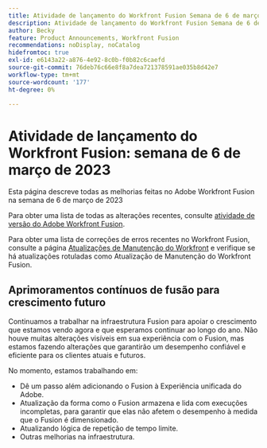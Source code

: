 ```yaml
---
title: Atividade de lançamento do Workfront Fusion Semana de 6 de março de 2023
description: Atividade de lançamento do Workfront Fusion Semana de 6 de março de 2023
author: Becky
feature: Product Announcements, Workfront Fusion
recommendations: noDisplay, noCatalog
hidefromtoc: true
exl-id: e6143a22-a876-4e92-8c0b-f0b82c6caefd
source-git-commit: 76deb76c66e8f8a7dea721378591ae035b8d42e7
workflow-type: tm+mt
source-wordcount: '177'
ht-degree: 0%

---
```


# Atividade de lançamento do Workfront Fusion: semana de 6 de março de 2023

Esta página descreve todas as melhorias feitas no Adobe Workfront Fusion na semana de 6 de março de 2023

Para obter uma lista de todas as alterações recentes, consulte [atividade de versão do Adobe Workfront Fusion](../../../product-announcements/product-releases/fusion-release-activity/fusion-release-activity.md).

Para obter uma lista de correções de erros recentes no Workfront Fusion, consulte a página [Atualizações de Manutenção do Workfront](https://experienceleague.adobe.com/docs/workfront-known-issues/releases/current-updates.html) e verifique se há atualizações rotuladas como Atualização de Manutenção do Workfront Fusion.

## Aprimoramentos contínuos de fusão para crescimento futuro

Continuamos a trabalhar na infraestrutura Fusion para apoiar o crescimento que estamos vendo agora e que esperamos continuar ao longo do ano. Não houve muitas alterações visíveis em sua experiência com o Fusion, mas estamos fazendo alterações que garantirão um desempenho confiável e eficiente para os clientes atuais e futuros.

No momento, estamos trabalhando em:

* Dê um passo além adicionando o Fusion à Experiência unificada do Adobe.
* Atualização da forma como o Fusion armazena e lida com execuções incompletas, para garantir que elas não afetem o desempenho à medida que o Fusion é dimensionado.
* Atualizando lógica de repetição de tempo limite.
* Outras melhorias na infraestrutura.
